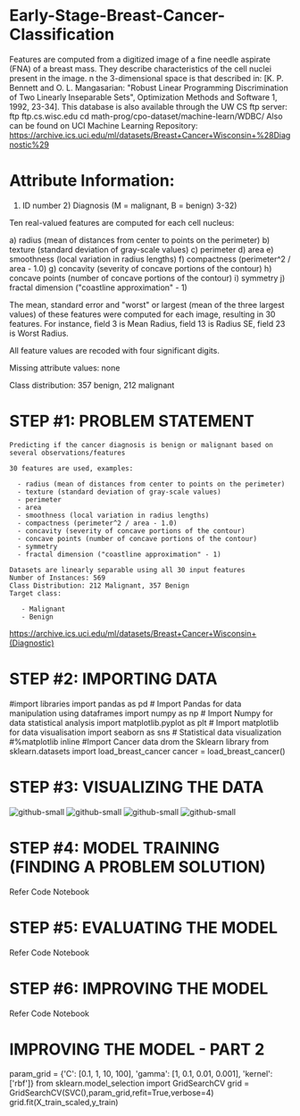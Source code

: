 # Early-Stage-Breast-Cancer-Classification
Features are computed from a digitized image of a fine needle aspirate (FNA) of a breast mass. They describe characteristics of the cell nuclei present in the image. n the 3-dimensional space is that described in: [K. P. Bennett and O. L. Mangasarian: "Robust Linear Programming Discrimination of Two Linearly Inseparable Sets", Optimization Methods and Software 1, 1992, 23-34].  This database is also available through the UW CS ftp server: ftp ftp.cs.wisc.edu cd math-prog/cpo-dataset/machine-learn/WDBC/  Also can be found on UCI Machine Learning Repository: https://archive.ics.uci.edu/ml/datasets/Breast+Cancer+Wisconsin+%28Diagnostic%29
# Attribute Information:

1) ID number 2) Diagnosis (M = malignant, B = benign) 3-32)

Ten real-valued features are computed for each cell nucleus:

a) radius (mean of distances from center to points on the perimeter) b) texture (standard deviation of gray-scale values) c) perimeter d) area e) smoothness (local variation in radius lengths) f) compactness (perimeter^2 / area - 1.0) g) concavity (severity of concave portions of the contour) h) concave points (number of concave portions of the contour) i) symmetry j) fractal dimension ("coastline approximation" - 1)

The mean, standard error and "worst" or largest (mean of the three largest values) of these features were computed for each image, resulting in 30 features. For instance, field 3 is Mean Radius, field 13 is Radius SE, field 23 is Worst Radius.

All feature values are recoded with four significant digits.

Missing attribute values: none

Class distribution: 357 benign, 212 malignant
# STEP #1: PROBLEM STATEMENT

    Predicting if the cancer diagnosis is benign or malignant based on several observations/features

    30 features are used, examples:

      - radius (mean of distances from center to points on the perimeter)
      - texture (standard deviation of gray-scale values)
      - perimeter
      - area
      - smoothness (local variation in radius lengths)
      - compactness (perimeter^2 / area - 1.0)
      - concavity (severity of concave portions of the contour)
      - concave points (number of concave portions of the contour)
      - symmetry 
      - fractal dimension ("coastline approximation" - 1)

    Datasets are linearly separable using all 30 input features
    Number of Instances: 569
    Class Distribution: 212 Malignant, 357 Benign
    Target class:

       - Malignant
       - Benign

https://archive.ics.uci.edu/ml/datasets/Breast+Cancer+Wisconsin+(Diagnostic)
# STEP #2: IMPORTING DATA
  #import libraries 
  import pandas as pd # Import Pandas for data manipulation using dataframes
  import numpy as np # Import Numpy for data statistical analysis 
  import matplotlib.pyplot as plt # Import matplotlib for data visualisation
  import seaborn as sns # Statistical data visualization
  #%matplotlib inline
  #Import Cancer data drom the Sklearn library
  from sklearn.datasets import load_breast_cancer
  cancer = load_breast_cancer()
# STEP #3: VISUALIZING THE DATA
  ![github-small](https://github.com/antrixsh/Early-Stage-Breast-Cancer-Classification/blob/master/Data_Visualization/fig1.PNG)
  ![github-small](https://github.com/antrixsh/Early-Stage-Breast-Cancer-Classification/blob/master/Data_Visualization/fig2.PNG)
  ![github-small](https://github.com/antrixsh/Early-Stage-Breast-Cancer-Classification/blob/master/Data_Visualization/fig3.PNG)
  ![github-small](https://github.com/antrixsh/Early-Stage-Breast-Cancer-Classification/blob/master/Data_Visualization/fig4.PNG)
# STEP #4: MODEL TRAINING (FINDING A PROBLEM SOLUTION)
  Refer Code Notebook
# STEP #5: EVALUATING THE MODEL
  Refer Code Notebook
# STEP #6: IMPROVING THE MODEL
  Refer Code Notebook  
# IMPROVING THE MODEL - PART 2
  param_grid = {'C': [0.1, 1, 10, 100], 'gamma': [1, 0.1, 0.01, 0.001], 'kernel': ['rbf']} 
  from sklearn.model_selection import GridSearchCV
  grid = GridSearchCV(SVC(),param_grid,refit=True,verbose=4)
  grid.fit(X_train_scaled,y_train)
